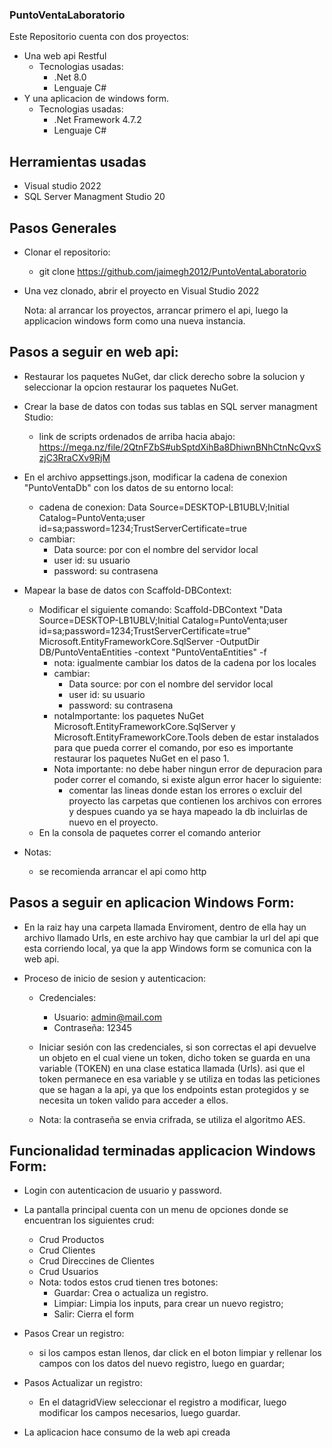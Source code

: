 ### PuntoVentaLaboratorio
Este Repositorio cuenta con dos proyectos: 
* Una web api Restful
    - Tecnologias usadas:
       - .Net 8.0
       - Lenguaje C#
* Y una aplicacion de windows form.
    - Tecnologias usadas:
      - .Net Framework 4.7.2
      - Lenguaje C#
        
## Herramientas usadas
* Visual studio 2022
* SQL Server Managment Studio 20
  
## Pasos Generales
* Clonar el repositorio:
  - git clone https://github.com/jaimegh2012/PuntoVentaLaboratorio
* Una vez clonado, abrir el proyecto en Visual Studio 2022

  Nota: al arrancar los proyectos, arrancar primero el api, luego la applicacion windows form como una nueva instancia.

## Pasos a seguir en web api:
- Restaurar los paquetes NuGet, dar click derecho sobre la solucion y seleccionar la opcion restaurar los paquetes NuGet.
  
- Crear la base de datos con todas sus tablas en SQL server managment Studio:
    - link de scripts ordenados de arriba hacia abajo: https://mega.nz/file/2QtnFZbS#ubSptdXihBa8DhiwnBNhCtnNcQvxSzjC3RraCXv9RjM
 
- En el archivo appsettings.json, modificar la cadena de conexion "PuntoVentaDb" con los datos de su entorno local:
    - cadena de conexion: Data Source=DESKTOP-LB1UBLV;Initial Catalog=PuntoVenta;user id=sa;password=1234;TrustServerCertificate=true
    - cambiar:
       - Data source: por con el nombre del servidor local
       - user id: su usuario
       - password: su contrasena
  
- Mapear la base de datos con Scaffold-DBContext:
    - Modificar el siguiente comando: Scaffold-DBContext "Data Source=DESKTOP-LB1UBLV;Initial Catalog=PuntoVenta;user id=sa;password=1234;TrustServerCertificate=true" Microsoft.EntityFrameworkCore.SqlServer -OutputDir DB/PuntoVentaEntities -context "PuntoVentaEntities" -f
      - nota: igualmente cambiar los datos de la cadena por los locales
      - cambiar:
         - Data source: por con el nombre del servidor local
         - user id: su usuario
         - password: su contrasena
      - notaImportante: los paquetes NuGet Microsoft.EntityFrameworkCore.SqlServer y Microsoft.EntityFrameworkCore.Tools  deben de estar instalados para que pueda correr el comando, por eso es importante restaurar los paquetes NuGet en el paso 1.
      - Nota importante: no debe haber ningun error de depuracion para poder correr el comando, si existe algun error hacer lo siguiente:
        * comentar las lineas donde estan los errores o excluir del proyecto las carpetas que contienen los archivos con errores y despues cuando ya se haya mapeado la db incluirlas de nuevo en el proyecto. 
    - En la consola de paquetes correr el comando anterior

- Notas:
    * se recomienda arrancar el api como http

      
## Pasos a seguir en aplicacion Windows Form:
* En la raiz hay una carpeta llamada Enviroment, dentro de ella hay un archivo llamado Urls, en este archivo hay que cambiar la url del api que esta corriendo local, ya que la app Windows form se comunica con la web api.

* Proceso de inicio de sesion y autenticacion:
  - Credenciales:
    * Usuario: admin@mail.com
    * Contraseña: 12345
   
  - Iniciar sesión con las credenciales, si son correctas el api devuelve un objeto en el cual viene un token, dicho token se guarda en una variable (TOKEN) en una clase estatica llamada (Urls). asi que el token permanece en esa variable y se utiliza en todas las peticiones que se hagan a la api, ya que los endpoints estan protegidos y se necesita un token valido para acceder a ellos.
 
  - Nota: la contraseña se envia crifrada, se utiliza el algoritmo AES.
 


## Funcionalidad terminadas applicacion Windows Form:
* Login con autenticacion de usuario y password.
* La pantalla principal cuenta con un menu de opciones donde se encuentran los siguientes crud:
  - Crud Productos
  - Crud Clientes
  - Crud Direccines de Clientes
  - Crud Usuarios
  * Nota: todos estos crud tienen tres botones:
      - Guardar: Crea o actualiza un registro.
      - Limpiar: Limpia los inputs, para crear un nuevo registro;
      - Salir: Cierra el form
* Pasos Crear un registro:
    - si los campos estan llenos, dar click en el boton limpiar y rellenar los campos con los datos del nuevo registro, luego en guardar;
* Pasos Actualizar un registro:
    - En el datagridView seleccionar el registro a modificar, luego modificar los campos necesarios, luego guardar.

* La aplicacion hace consumo de la web api creada
    


  
